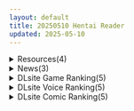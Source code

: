 ```yaml
---
layout: default
title: 20250510 Hentai Reader
updated: 2025-05-10
---
```


<details class='content-parent'>
<summary>
Resources(4)
</summary>
<details class='content-child'>
<summary>
<span class='rss-title'> [Steam官中无修][RJ01031310][神聖田中帝国] カーヴァさんちの楽しい闘病生活UC(咖啡厅夫妻的愉快抗病生活) </span> <a class='rss-link' href='https://gmgard.com/gm129210' target='_blank'>&nbsp;</a>
<div class='rss-published'> 🕛 20250509 15:33:44</div>
</summary>
<img src="https://static.gmgard.us/Images/upload/47263092129360304.jpg" /><br /><p>在和平的街道，有着一对经营着咖啡店的年轻夫妻。</p>
</details>
<details class='content-child'>
<summary>
<span class='rss-title'> [Steam官中无修][RJ01194109][にゅう工房] YARISUTEMESUBUTA ~ 一次性交易大师 ~ + Yarimono ~ DLC 1 + Yarimono ~ DLC 2 </span> <a class='rss-link' href='https://gmgard.com/gm129209' target='_blank'>&nbsp;</a>
<div class='rss-published'> 🕛 20250509 15:33:44</div>
</summary>
<img src="https://static.gmgard.us/Images/upload/20340092123153868.jpg" /><br /><p>超过150只以上的怪兽!!内容丰富度爆表的超大型RPG。</p>
</details>
<details class='content-child'>
<summary>
<span class='rss-title'> [深井夏伯爵个人精翻][mage盘] [RJ01076342][いぼつきぐんて]姫騎士リアナ~メスブタ姫の淫紋調教~ </span> <a class='rss-link' href='https://gmgard.com/gm129208' target='_blank'>&nbsp;</a>
<div class='rss-published'> 🕛 20250509 15:30:27</div>
</summary>
<img src="https://static.gmgard.us/Images/upload/12031091425500486.jpg" /><br /><p>DL链接：https://www.dlsite.com/maniax/work/=/product_id/RJ01076342.html</p>
</details>
<details class='content-child'>
<summary>
<span class='rss-title'> 【R3671】[circle J] 月夜の灯火 游戏本体+游戏CG </span> <a class='rss-link' href='https://blog.reimu.net/archives/110577' target='_blank'>&nbsp;</a>
<div class='rss-published'> 🕛 20250509 08:00:08</div>
</summary>
五一结束了，巫女还是要继续~ 今天这个是RPG小游戏了，最近没啥巫女大作呢，然后污师还在慢慢修复之前大爆炸中损 &#8230; <a class="more-link" href="https://blog.reimu.net/archives/110577">继续阅读<span class="screen-reader-text">【R3671】[circle J] 月夜の灯火 游戏本体+游戏CG</span></a>
</details>

</details>
<details class='content-parent'>
<summary>
News(3)
</summary>
<details class='content-child'>
<summary>
<span class='rss-title'> 校園戀愛ADV《制服女友2.5》公開片頭影片 </span> <a class='rss-link' href='https://home.gamer.com.tw/creationDetail.php?sn=6140927' target='_blank'>&nbsp;</a>
<div class='rss-published'> 🕛 20250509 21:32:32</div>
</summary>
<div align="center"><img border="0" class="gallery-image" src="https://i.imgur.com/tSYjovZ.jpg" width="550" /></div><div><br /></div><div>由遊戲公司 ENTERGRAM 製作的《制服女友》系列最新作<b>《制服女友2.5（原文：制服カノジョ2.5）</b>》，於 5/9 公開遊戲片頭影片，預定 2025 年 8 月 28 日發售。</div><div><br /></div><div>《制服女友》系列是描述主角搬到福岡博多後，與作為“制服女友”活動的女主角們一同享受約會時光的青春戀愛故事。</div><div>在《制服女友2.5》中，系列備受歡迎的美女教師「古賀希望」將作為女主角登場，描繪一段教師與學生之間的秘密戀情。</div><div></div><div><br /></div><div><div class="videoWrapper"><div class="videoWrapper video-youtube"></div></div></div><div><br /></div><div></div><div align="center"><div><b><font size="4">【故事劇情】</font></b></div><div><div>某一天，主角忘記帶手機而回到社團教室。</div><div>然而在那裡映入眼簾的——</div><div><br /></div><div>是穿著制服在鏡子前擺弄姿勢的古賀老師。</div><div><br /></div><div>深受學生喜愛、能幹又美麗的女教師古賀希望。</div><div>因為對制服懷有強烈憧憬，她偶爾會請求主角讓她穿上制服。</div><div><br /></div><div>「這就是只屬於我們兩個人的祕密哦」</div><div><br /></div><div>對制服，以及對愛情抱有憧憬的美女教師與學生——</div><div>無法向任何人訴說的祕密戀情，現在就要開始了。</div></div><div><br /></div><div><img border="0" class="gallery-image" src="https://i.imgur.com/oqvCIQf.jpg" width="305" /> <img border="0" class="gallery-image" src="https://i.imgur.com/i3A64lE.jpg" width="305" /></div><div><img border="0" class="gallery-image" src="https://i.imgur.com/pWjpguk.jpg" width="305" /> <img border="0" class="gallery-image" src="https://i.imgur.com/lYEse9Z.jpg" width="305" /></div><div><img border="0" class="gallery-image" src="https://i.imgur.com/RMVCm54.jpg" width="305" /> <img border="0" class="gallery-image" src="https://i.imgur.com/e6iAgms.jpg" width="305" /></div><div><img border="0" class="gallery-image" src="https://i.imgur.com/OfWnKmA.jpg" width="305" /></div><div><br /></div></div><div align="center"></div><div><br /></div><div><b><font size="4">CAST</font></b></div><div><div>古賀 希望　CV：月城日花</div></div><div><br /></div><div align="left"><div><div><font size="4"><b>遊戲資訊</b></font></div><div>名稱：制服女友2.5</div><div>劇本：小渕みすと、ととと</div><div>原畫：葉月玉兎、桐沢さき</div><div>遊戲公司：ENTERGRAM</div><div>遊戲平台：PS / NS / PC</div><div>年齡分級：全年齡</div><div>遊戲類型：ADV</div><div>發售日期：2025年8月28日</div><div>官方網站：<a href="https://ref.gamer.com.tw/redir.php?url=https%3A%2F%2Fwww.entergram.co.jp%2Fseikano2%2Fseikano2.5%2F" target="_blank">https://www.entergram.co.jp/seikano2/seikano2.5/</a></div></div><div><br /></div></div>
</details>
<details class='content-child'>
<summary>
<span class='rss-title'> 自宅すたじお 最新作《ギャルズフィクション》公開OP影片 </span> <a class='rss-link' href='https://home.gamer.com.tw/creationDetail.php?sn=6140892' target='_blank'>&nbsp;</a>
<div class='rss-published'> 🕛 20250509 20:35:42</div>
</summary>
<div><div align="center"><img border="0" class="gallery-image" src="https://i.imgur.com/h7FhJwV.jpg" width="650" /></div><div align="center"><br /></div>曾製作<b>《リアルエロゲシチュエーション！》</b>、<b>《ナデレボ！》</b>等作品的遊戲公司 自宅すたじお ，於今日(5/9)公開最新作<b>《ギャルズフィクション》</b>的OP影片，預定2025年7月25日發售。</div><div><br /></div><div class="videoWrapper"><div class="videoWrapper video-youtube"></div></div><br /><div align="center"><br /></div><div align="center"><b><font size="4">【</font></b><b><font size="4">故事劇情】</font></b></div><div align="center"><div><div>二条初音過去受到青梅竹馬母親的影響，而喜歡上辣妹風格。</div><div>他意識到自己的性癖正在扭曲，便決定跟隨父母的工作調動離開家鄉。</div><div><br /></div><div>數年後，初音的性癖變得更加扭曲，甚至開始進行角色扮演。</div><div>就在這時，妹妹つくね建議他轉入一所允許穿便服上學的學園，</div><div>初音因此決定回到家鄉。</div><div><br /></div><div>然而，那所學園的校風比初音想像中更加自由開放。</div><div>在肯定他辣妹女裝打扮的善良夥伴們的陪伴下，</div><div>新的學園生活就此展開——！</div></div><div><br /></div><div><img border="0" class="gallery-image" src="https://i.imgur.com/8f8rplB.jpg" width="305" /> <img border="0" class="gallery-image" src="https://i.imgur.com/8gXjZRS.jpg" width="305" /></div><div><img border="0" class="gallery-image" src="https://i.imgur.com/j8zQSHG.jpg" width="305" /> <img border="0" class="gallery-image" src="https://i.imgur.com/QDq5S3u.jpg" width="305" /></div><div><img border="0" class="gallery-image" src="https://i.imgur.com/krx7rzn.jpg" width="305" /> <img border="0" class="gallery-image" src="https://i.imgur.com/4aPB0g5.jpg" width="305" /></div><div><img border="0" class="gallery-image" src="https://i.imgur.com/R8EqSws.jpg" width="305" /> <img border="0" class="gallery-image" src="https://i.imgur.com/6okw5zF.jpg" width="305" /></div><div><img border="0" class="gallery-image" src="https://i.imgur.com/5twh6P0.jpg" width="305" /> <img border="0" class="gallery-image" src="https://i.imgur.com/l9nmwRv.jpg" width="305" /></div><div><img border="0" class="gallery-image" src="https://i.imgur.com/51LEtzR.jpg" width="305" /> <img border="0" class="gallery-image" src="https://i.imgur.com/AqCKlQi.jpg" width="305" /></div><div><br /></div><div><br /></div></div><div><div><div><font size="4"><b>CAST</b></font></div><div><div>二条 初音　CV：冬峰小鈴</div><div>天利 ひまり　CV：榎本ねむ</div><div>神志那 葵　CV：みたかりん</div><div>東雲 すず　CV：伊ヶ崎綾香</div><div>我楽多 真魚　CV：水野七海</div><div>二条 つくね　CV：奥寺かすみ</div><div>東雲 りりか　CV：七瀬こより</div></div></div><div><br /></div><div><font size="4"><b>STAFF</b></font></div><div><div>劇本：菅野一二三</div><div>原畫：ねたろぅ、天祢るな</div><div>發售日：2025年7月25日</div><div>官網：<a href="https://ref.gamer.com.tw/redir.php?url=https%3A%2F%2Fgals-fiction.j-studio.net%2F" target="_blank">https://gals-fiction.j-studio.net/</a></div></div></div><div><br /></div>
</details>
<details class='content-child'>
<summary>
<span class='rss-title'> HOOKSOFT 最新作《ハッピーウィークエンド》公開OP影片 </span> <a class='rss-link' href='https://home.gamer.com.tw/creationDetail.php?sn=6140883' target='_blank'>&nbsp;</a>
<div class='rss-published'> 🕛 20250509 20:26:15</div>
</summary>
<div align="center"><img border="0" class="gallery-image" src="https://i.imgur.com/CdFCntk.jpg" width="650" /></div><div><br /></div><div>曾製作<b>《</b><b>シークレットラブ（仮）</b><b>》</b>、<b>《</b><b>放課後シンデレラ</b><b>》</b>等作品的遊戲公司 HOOKSOFT ，於今日(5/9)公開最新作<b>《ハッピーウィークエンド》</b>的OP影片，預定2025年6月27日發售。</div><div><br /></div><div><div class="videoWrapper"><div class="videoWrapper video-youtube"></div></div></div><div><br /></div><div align="center"><font size="4">【<b>故事劇情</b>】</font></div><div align="center"><div>大學生活――那是唯一可以隨心所欲投入學習、運動、戀愛與打工的時光。</div><div>身處這段出社會前的寬限期中的主角・山吹湊人，也正盡情享受著自由。</div><div>他飲酒、玩樂、求學、煩惱、談戀愛，</div><div>但漸漸開始對自己那種隨意度日的生活產生疑問。</div><div><br /></div><div>大三的春天，</div><div>他發現只要稍微改變一下心態，就會迎來許多意想不到的相遇：</div><div><br /></div><div>『曾經關照過的學妹』</div><div>『聯誼遇到的大姐姐』</div><div>『打工地方的常客』</div><div>還有……『關係變得曖昧不清的舊識』</div><div><br /></div><div>主角下定決心，以積極的態度行動時，他的未來會走向何方呢――？</div><div><br /></div><div><img border="0" class="gallery-image" src="https://i.imgur.com/TI5bFak.jpg" width="305" /> <img border="0" class="gallery-image" src="https://i.imgur.com/YgObwqF.jpg" width="305" /></div><div><img border="0" class="gallery-image" src="https://i.imgur.com/ALYk0Ho.jpg" width="305" /> <img border="0" class="gallery-image" src="https://i.imgur.com/fPeerbg.jpg" width="305" /></div><div><img border="0" class="gallery-image" src="https://i.imgur.com/fkhAL3d.jpg" width="305" /> <img border="0" class="gallery-image" src="https://i.imgur.com/osPCGJf.jpg" width="305" /></div><div><img border="0" class="gallery-image" src="https://i.imgur.com/sMtNLdU.jpg" width="305" /> <img border="0" class="gallery-image" src="https://i.imgur.com/WWZbnXE.jpg" width="305" /></div><div><img border="0" class="gallery-image" src="https://i.imgur.com/fBff3Lh.jpg" width="305" /> <img border="0" class="gallery-image" src="https://i.imgur.com/ZfiS8um.jpg" width="305" /></div><div><img border="0" class="gallery-image" src="https://i.imgur.com/onfb6np.jpg" width="305" /> <img border="0" class="gallery-image" src="https://i.imgur.com/t31qZq5.jpg" width="305" /></div></div><div><br /></div><div align="center"><br /></div><div align="left"><b><font size="4">CAST</font></b></div><div align="left"><div>椎名 雪　CV：夏和小</div><div>水瓶 陽向　CV：藍沢夏癒</div><div>花咲 小春　CV：蒼乃むすび</div><div>和泉 秋奈　CV：奏雨</div></div><div align="center"><br /></div><div><b><font size="4">STAFF</font></b></div><div>劇本：内藤自由、モーリー、さんざんまん</div><div>原畫：綾瀬はづき</div><div>發售日：2025年6月27日</div><div>官網：<a href="https://ref.gamer.com.tw/redir.php?url=https%3A%2F%2Fwww.hook-net.jp%2Fweekend%2F" target="_blank">https://www.hook-net.jp/weekend/</a></div><div><br /></div>
</details>

</details>
<details class='content-parent'>
<summary>
DLsite Game Ranking(5)
</summary>
<details class='content-child'>
<summary>
<span class='rss-title'> マジカルエンジェル フェアリープリンセス [UMAI NEKO] </span> <a class='rss-link' href='https://www.dlsite.com/maniax/work/=/product_id/RJ01351733.html' target='_blank'>&nbsp;</a>
<div class='rss-published'> 🕛 20250510 13:17:04</div>
</summary>
<img src ="http://img.dlsite.jp/modpub/images2/work/doujin/RJ01352000/RJ01351733_img_main.jpg"/><br/>正体不明の怪獣集団を倒すため、フェアリープリンセスが出撃する。 しかし、敗北すれば欲望が溢れるモンスターたちの玩具にされてしまうかも… エッチなイベント満載のベルトスクロールアクションゲーム!
</details>
<details class='content-child'>
<summary>
<span class='rss-title'> 強者限定セックス公認都市～奈落に集う女たち～ [5959] </span> <a class='rss-link' href='https://www.dlsite.com/maniax/work/=/product_id/RJ01361324.html' target='_blank'>&nbsp;</a>
<div class='rss-published'> 🕛 20250510 13:17:04</div>
</summary>
<img src ="http://img.dlsite.jp/modpub/images2/work/doujin/RJ01362000/RJ01361324_img_main.jpg"/><br/>多種多様なヒロイン達を合法的に手籠めにしていくRPG
</details>
<details class='content-child'>
<summary>
<span class='rss-title'> 【中英日】SiNiSistar2 [ウー] </span> <a class='rss-link' href='https://www.dlsite.com/maniax/work/=/product_id/RJ01169914.html' target='_blank'>&nbsp;</a>
<div class='rss-published'> 🕛 20250510 13:17:04</div>
</summary>
<img src ="http://img.dlsite.jp/modpub/images2/work/doujin/RJ01170000/RJ01169914_img_main.jpg"/><br/>一款以“被敌人打倒时的绝望感、对毁灭·死亡的憧憬、被虐的官能”为主题的简单动作角色扮演游戏。以被诅咒的城镇和周边地区为舞台，玩家将扮演驱除魔物的修女进行战斗。
</details>
<details class='content-child'>
<summary>
<span class='rss-title'> PIXEL CALL GIRLS -REI- [Milk Engine] </span> <a class='rss-link' href='https://www.dlsite.com/maniax/work/=/product_id/RJ01167615.html' target='_blank'>&nbsp;</a>
<div class='rss-published'> 🕛 20250510 13:17:04</div>
</summary>
<img src ="http://img.dlsite.jp/modpub/images2/work/doujin/RJ01168000/RJ01167615_img_main.jpg"/><br/>ぬるぬるドット絵アニメで表現される爆乳えっちアニメ集。どこかで見た巫女さんとのデリヘル体験ゲーム風味を添えて。
</details>
<details class='content-child'>
<summary>
<span class='rss-title'> 鬼っ子孕ませ祭り [フジザクラワークス] </span> <a class='rss-link' href='https://www.dlsite.com/maniax/work/=/product_id/RJ01388052.html' target='_blank'>&nbsp;</a>
<div class='rss-published'> 🕛 20250510 13:17:04</div>
</summary>
<img src ="http://img.dlsite.jp/modpub/images2/work/doujin/RJ01389000/RJ01388052_img_main.jpg"/><br/>Live2dでヌルヌル動くシミュレーションゲーム!ぼくの使命は・・・鬼の子を百人作ること!?
</details>

</details>
<details class='content-parent'>
<summary>
DLsite Voice Ranking(5)
</summary>
<details class='content-child'>
<summary>
<span class='rss-title'> 【5/19日まで 早期限定65大特典】【5時間×3人ハーレム×なんでも屋】新米エージェントのボクとドスケベ爆乳女ボス&ハッカー&メイド×3の秘密の子作りハメミッション♪ [マヨタマ] </span> <a class='rss-link' href='https://www.dlsite.com/maniax/work/=/product_id/RJ01376940.html' target='_blank'>&nbsp;</a>
<div class='rss-published'> 🕛 20250510 13:17:06</div>
</summary>
<img src ="http://img.dlsite.jp/modpub/images2/work/doujin/RJ01377000/RJ01376940_img_main.jpg"/><br/>【KU100】CV:浅木式様 CV:陽向葵ゅか様 CV:柚木つばめ様 ある日のこと…とあるサイバーパンク街にて…就活中の「あなた」は…なんでも屋「ハメ屋」へ…採用面接をすることになります…♪…その後…ドスケベ爆乳女エージェント3人と…えっちな「秘密の子作りミッション」へ…♪ 【5時間×いちゃらぶ×3人ハーレム特化!で送る!大ボリューム超大作!】～ハメ屋～へ ようこそ♪
</details>
<details class='content-child'>
<summary>
<span class='rss-title'> 【6/4まで早期購入特典付属！】ボリュームMAX！地獄級射精禁止オナニーサポートREBOOT♡ 悪い子たちにボコボコにされる音声 [B-bishop] </span> <a class='rss-link' href='https://www.dlsite.com/maniax/work/=/product_id/RJ01382043.html' target='_blank'>&nbsp;</a>
<div class='rss-published'> 🕛 20250510 13:17:06</div>
</summary>
<img src ="http://img.dlsite.jp/modpub/images2/work/doujin/RJ01383000/RJ01382043_img_main.jpg"/><br/>3人の悪い子に意地悪されて、射精禁止オナニーをさせられる音声です。難易度選択、射精パート選択可能。バイノーラル収録作品。
</details>
<details class='content-child'>
<summary>
<span class='rss-title'> ドスケベ専属メイドたちによるむっちり甘々ご奉仕レッスン [けもみみりふれっ!] </span> <a class='rss-link' href='https://www.dlsite.com/maniax/work/=/product_id/RJ01377383.html' target='_blank'>&nbsp;</a>
<div class='rss-published'> 🕛 20250510 13:17:06</div>
</summary>
<img src ="http://img.dlsite.jp/modpub/images2/work/doujin/RJ01378000/RJ01377383_img_main.jpg"/><br/>ケモ耳メイドたちにとことん愛されたいご主人様へ贈る、ドスケベ極甘ご奉仕性活！
</details>
<details class='content-child'>
<summary>
<span class='rss-title'> ★5/22まで限定特典付き★悪～いJKバニーの射精我慢ギャンブル【あざと可愛いJKバニーが男子学生とエッチなゲームをして、びゅるびゅる敗北射精をさせる話】 [悪女名鑑(常世常闇所々)] </span> <a class='rss-link' href='https://www.dlsite.com/maniax/work/=/product_id/RJ01362385.html' target='_blank'>&nbsp;</a>
<div class='rss-published'> 🕛 20250510 13:17:06</div>
</summary>
<img src ="http://img.dlsite.jp/modpub/images2/work/doujin/RJ01363000/RJ01362385_img_main.jpg"/><br/>【射精我慢×3回勝負】 悪～いJKバニーが男子学生と射精我慢ギャンブルをして、情けないマゾ射精をさせる話です。 セクシーなJKバニーから裏カジノ誘われた男子学生… 射精をするたびにペナルティを支払い、泥沼の借金地獄にハマっていきます… 男子学生はJKバニーの誘惑に打ち勝つことができるのでしょうか? CV 陽向葵ゅか様
</details>
<details class='content-child'>
<summary>
<span class='rss-title'> 【早期購入特典付き】甘フェラご奉仕天使さん～押しかけ天使が一滴残らずねっとりどぴゅ～っと搾ってくれる求愛おくちご奉仕～ [こむらがえり] </span> <a class='rss-link' href='https://www.dlsite.com/maniax/work/=/product_id/RJ01373363.html' target='_blank'>&nbsp;</a>
<div class='rss-published'> 🕛 20250510 13:17:06</div>
</summary>
<img src ="http://img.dlsite.jp/modpub/images2/work/doujin/RJ01374000/RJ01373363_img_main.jpg"/><br/>甘くてあざとい♪押しかけ天使の媚びっ媚びおくちご奉仕♪優しくおくちで剥いてくれる愛情フェラに、甘やかしたっぷりな甘々フェラ解説など…天使様の愛(おくち)は止まらない♪そして時にはマゾ甘やかし大好きなドスケベ堕天使に♪指輪っかちん皮剥き、媚びまくり心情代弁嘘喘ぎ…もちろん、妊娠希望の生ハメえっちに、密着媚び媚びな子作りおほ声セックスだって…♪『あなたはどんなファム(天使)に愛されますか?』CV.陽向葵ゅか様
</details>

</details>
<details class='content-parent'>
<summary>
DLsite Comic Ranking(5)
</summary>
<details class='content-child'>
<summary>
<span class='rss-title'> かわいい かわいい かわいい [性文化研] </span> <a class='rss-link' href='https://www.dlsite.com/maniax/work/=/product_id/RJ01389229.html' target='_blank'>&nbsp;</a>
<div class='rss-published'> 🕛 20250510 13:17:07</div>
</summary>
<img src ="http://img.dlsite.jp/modpub/images2/work/doujin/RJ01390000/RJ01389229_img_main.jpg"/><br/>かわいい
</details>
<details class='content-child'>
<summary>
<span class='rss-title'> 通勤道中であの娘がみだらな行為をしてくるまとめ話 [嘘つき屋] </span> <a class='rss-link' href='https://www.dlsite.com/maniax/work/=/product_id/RJ01144999.html' target='_blank'>&nbsp;</a>
<div class='rss-published'> 🕛 20250510 13:17:07</div>
</summary>
<img src ="http://img.dlsite.jp/modpub/images2/work/doujin/RJ01145000/RJ01144999_img_main.jpg"/><br/>通勤中に女の子達とえっちな事をする総集編作品
</details>
<details class='content-child'>
<summary>
<span class='rss-title'> 連続絶頂による殺人は犯罪ではなくなりました [傾向音] </span> <a class='rss-link' href='https://www.dlsite.com/maniax/work/=/product_id/RJ01381066.html' target='_blank'>&nbsp;</a>
<div class='rss-published'> 🕛 20250510 13:17:07</div>
</summary>
<img src ="http://img.dlsite.jp/modpub/images2/work/doujin/RJ01382000/RJ01381066_img_main.jpg"/><br/>連続絶頂による腹上死は最も幸福な死に方なので、相手をイカせまくって殺してしまっても犯罪には問われない。そんな世界で女殺し屋が堂々と仕事をするマゾ向け漫画作品。
</details>
<details class='content-child'>
<summary>
<span class='rss-title'> 聖女種馬化計画 ～ふたなりを生やされた聖女が魔族たちのパパになるまで～ [聖華快楽書店] </span> <a class='rss-link' href='https://www.dlsite.com/maniax/work/=/product_id/RJ01381702.html' target='_blank'>&nbsp;</a>
<div class='rss-published'> 🕛 20250510 13:17:07</div>
</summary>
<img src ="http://img.dlsite.jp/modpub/images2/work/doujin/RJ01382000/RJ01381702_img_main.jpg"/><br/>つよつよ聖女様にフタナリの淫紋を植え付けて強○発情からの異種姦種付けセックスで快楽堕ちさせる
</details>
<details class='content-child'>
<summary>
<span class='rss-title'> 魔王の花嫁 快楽帝ニグゥ編(1) [ワラビモチー] </span> <a class='rss-link' href='https://www.dlsite.com/maniax/work/=/product_id/RJ01372854.html' target='_blank'>&nbsp;</a>
<div class='rss-published'> 🕛 20250510 13:17:07</div>
</summary>
<img src ="http://img.dlsite.jp/modpub/images2/work/doujin/RJ01373000/RJ01372854_img_main.jpg"/><br/>魔王様卑劣な淫乱調教に挑む！
</details>

</details>
